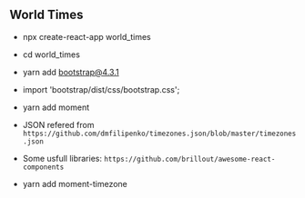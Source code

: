 ## World Times

- npx create-react-app world_times
    
- cd world_times

- yarn add bootstrap@4.3.1

- import 'bootstrap/dist/css/bootstrap.css';

- yarn add moment

- JSON refered from `https://github.com/dmfilipenko/timezones.json/blob/master/timezones.json`

- Some usfull libraries: `https://github.com/brillout/awesome-react-components`  

- yarn add moment-timezone


